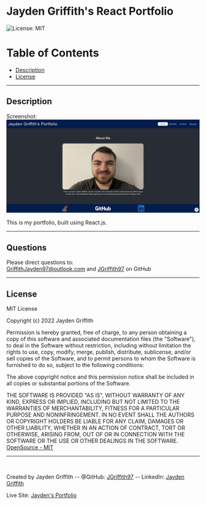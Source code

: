 # Jayden Griffith's React Portfolio

![License: MIT](https://img.shields.io/badge/License-MIT-yellow.svg)

# Table of Contents

* [Description](#description)
* [License](#license)
---
## Description
Screenshot: ![Site Screenshot](./readme-images/React-Portfolio.jpeg)


This is my portfolio, built using React.js. 

---
## Questions

Please direct questions to:<br/>
[GriffithJayden97@outlook.com](mailto:GriffithJayden97@outlook.com) and [JGriffith97](https://github.com/JGriffith97) on GitHub

---
## License


MIT License

Copyright (c) 2022 Jayden Griffith

Permission is hereby granted, free of charge, to any person obtaining a copy
of this software and associated documentation files (the "Software"), to deal
in the Software without restriction, including without limitation the rights
to use, copy, modify, merge, publish, distribute, sublicense, and/or sell
copies of the Software, and to permit persons to whom the Software is
furnished to do so, subject to the following conditions:

The above copyright notice and this permission notice shall be included in all
copies or substantial portions of the Software.

THE SOFTWARE IS PROVIDED "AS IS", WITHOUT WARRANTY OF ANY KIND, EXPRESS OR
IMPLIED, INCLUDING BUT NOT LIMITED TO THE WARRANTIES OF MERCHANTABILITY,
FITNESS FOR A PARTICULAR PURPOSE AND NONINFRINGEMENT. IN NO EVENT SHALL THE
AUTHORS OR COPYRIGHT HOLDERS BE LIABLE FOR ANY CLAIM, DAMAGES OR OTHER
LIABILITY, WHETHER IN AN ACTION OF CONTRACT, TORT OR OTHERWISE, ARISING FROM,
OUT OF OR IN CONNECTION WITH THE SOFTWARE OR THE USE OR OTHER DEALINGS IN THE
SOFTWARE.<br/>
[OpenSource - MIT](https://opensource.org/licenses/MIT)

---
<br/>

Created by Jayden Griffith -- @GitHub: [JGriffith97](https://github.com/JGriffith97) -- LinkedIn: [Jayden Griffith](https://www.linkedin.com/in/jayden-griffith-a3b7b9217/)

Live Site: [Jayden's Portfolio](https://jgriffith97.github.io/React-Portfolio/)
